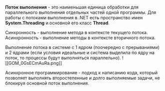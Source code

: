 **Поток выполнения** - это наименьшая единица обработки для параллельного выполнения отдельных частей одной программы.
Для работы с потоками выполнения в .NET есть пространство имен **System.Threading** и основной его класс **Thread**.

Синхронность - выполнение метода в контексте текущего потока.
Асинхронность - выполнение  методы в контексте вторичного потока.

Выполнение потока в системе с 1 ядром (поочередно с прерываниями) и 2 ядрами (если условия идеальные и система выделила по ядру на поток, то процессы будут выполняться параллельно).
![[GOM_0GsECmAuRa.png]]

Асинхронное программирование - подход к написанию кода, который позволяет выполнять второстепенные и долго выполняемые задачи, не блокируя основной поток выполнения.